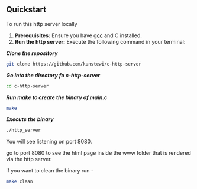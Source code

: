## Quickstart

To run this http server locally

1. **Prerequisites:** Ensure you have [gcc](https://gcc.gnu.org/) and C installed.
2. **Run the http server:** Execute the following command in your terminal:

   
***Clone the repository***

   ```bash
   git clone https://github.com/kunstewi/c-http-server
   ```

***Go into the directory fo c-http-server***

   ```bash
   cd c-http-server
   ```

***Run make to create the binary of main.c***

   ```bash
   make
   ```

***Execute the binary***   

   ```bash
   ./http_server
   ```

You will see listening on port 8080.

go to port 8080 to see the html page inside the www folder that is rendered via the http server.

if you want to clean the binary run -

   ```bash
   make clean
   ```
